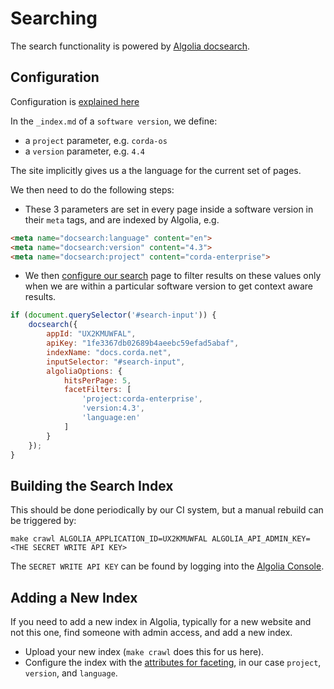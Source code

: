 # Searching

The search functionality is powered by [Algolia docsearch](https://docsearch.algolia.com).

## Configuration

Configuration is [explained here](https://docsearch.algolia.com/docs/config-file/)

In the `_index.md` of a `software version`, we define:

* a `project` parameter, e.g. `corda-os`
* a `version` parameter, e.g. `4.4`

The site implicitly gives us a the language for the current set of pages.

We then need to do the following steps:

* These 3 parameters are set in every page inside a software version in their `meta` tags, and are indexed by Algolia, e.g.

```html
<meta name="docsearch:language" content="en">
<meta name="docsearch:version" content="4.3">
<meta name="docsearch:project" content="corda-enterprise">
```

* We then [configure our search](https://www.algolia.com/doc/api-reference/api-parameters/facetFilters/) page to filter results on these values only when we are within a particular software version to get context aware results.

```javascript
if (document.querySelector('#search-input')) {
    docsearch({
        appId: "UX2KMUWFAL",
        apiKey: "1fe3367db02689b4aeebc59efad5abaf",
        indexName: "docs.corda.net",
        inputSelector: "#search-input",
        algoliaOptions: {
            hitsPerPage: 5,
            facetFilters: [
                'project:corda-enterprise',
                'version:4.3',
                'language:en'
            ]
        }
    });
}
```

## Building the Search Index

This should be done periodically by our CI system, but a manual rebuild can be triggered by:

```make
make crawl ALGOLIA_APPLICATION_ID=UX2KMUWFAL ALGOLIA_API_ADMIN_KEY=<THE SECRET WRITE API KEY>
```

The `SECRET WRITE API KEY` can be found by logging into the [Algolia Console](https://www.algolia.com/apps/UX2KMUWFAL/api-keys/all).

## Adding a New Index

If you need to add a new index in Algolia, typically for a new website and not this one, find someone with admin access, and add a new index.

* Upload your new index (`make crawl` does this for us here).
* Configure the index with the [attributes for faceting](https://www.algolia.com/doc/guides/managing-results/refine-results/faceting/#declaring-attributes-for-faceting), in our case `project`, `version`, and `language`.
